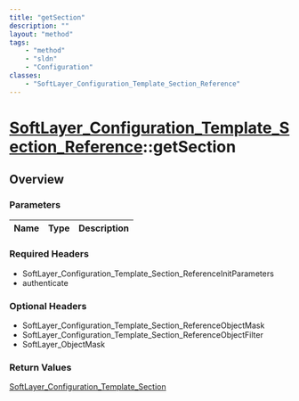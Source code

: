 ```yaml
---
title: "getSection"
description: ""
layout: "method"
tags:
    - "method"
    - "sldn"
    - "Configuration"
classes:
    - "SoftLayer_Configuration_Template_Section_Reference"
---
```

# [SoftLayer_Configuration_Template_Section_Reference](/reference/services/SoftLayer_Configuration_Template_Section_Reference)::getSection




## Overview 


### Parameters 
|Name | Type | Description |
| --- | --- | --- |


### Required Headers
* SoftLayer_Configuration_Template_Section_ReferenceInitParameters
* authenticate

### Optional Headers
* SoftLayer_Configuration_Template_Section_ReferenceObjectMask
* SoftLayer_Configuration_Template_Section_ReferenceObjectFilter
* SoftLayer_ObjectMask

### Return Values
<a href='/reference/datatypes/SoftLayer_Configuration_Template_Section'>SoftLayer_Configuration_Template_Section </a>


